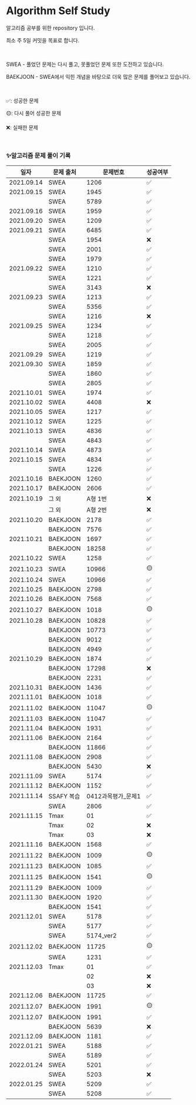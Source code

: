 # Algorithm Self Study
알고리즘 공부를 위한 repository 입니다.

최소 주 5일 커밋을 목표로 합니다.

<br>


SWEA - 풀었던 문제는 다시 풀고, 못풀었던 문제 또한 도전하고 있습니다.

BAEKJOON - SWEA에서 익힌 개념을 바탕으로 더욱 많은 문제를 풀어보고 있습니다.

<br>

✅: 성공한 문제

🟡: 다시 풀어 성공한 문제

❌: 실패한 문제

<br>

### ✨알고리즘 문제 풀이 기록

| 일자         | 문제 출처  | 문제번호         | 성공여부 |
|------------| ---------- |--------------| -------- |
| 2021.09.14 | SWEA       | 1206         | ✅        |
| 2021.09.15 | SWEA       | 1945         | ✅        |
|            | SWEA       | 5789         | ✅        |
| 2021.09.16 | SWEA       | 1959         | ✅        |
| 2021.09.20 | SWEA       | 1209         | ✅        |
| 2021.09.21 | SWEA       | 6485         | ✅        |
|            | SWEA       | 1954         | ❌        |
|            | SWEA       | 2001         | ✅        |
|            | SWEA       | 1979         | ✅        |
| 2021.09.22 | SWEA       | 1210         | ✅        |
|            | SWEA       | 1221         | ✅        |
|            | SWEA       | 3143         | ❌        |
| 2021.09.23 | SWEA       | 1213         | ✅        |
|            | SWEA       | 5356         | ✅        |
|            | SWEA       | 1216         | ❌        |
| 2021.09.25 | SWEA       | 1234         | ✅        |
|            | SWEA       | 1218         | ✅        |
|            | SWEA       | 2005         | ✅        |
| 2021.09.29 | SWEA       | 1219         | ✅        |
| 2021.09.30 | SWEA       | 1859         | ✅        |
|            | SWEA       | 1860         | ✅        |
|            | SWEA       | 2805         | ✅        |
| 2021.10.01 | SWEA       | 1974         | ✅        |
| 2021.10.02 | SWEA       | 4408         | ❌        |
| 2021.10.05 | SWEA       | 1217         | ✅        |
| 2021.10.12 | SWEA       | 1225         | ✅        |
| 2021.10.13 | SWEA       | 4836         | ✅        |
|            | SWEA       | 4843         | ✅        |
| 2021.10.14 | SWEA       | 4873         | ✅        |
| 2021.10.15 | SWEA       | 4834         | ✅        |
|            | SWEA       | 1226         | ✅        |
| 2021.10.16 | BAEKJOON   | 1260         | ✅        |
| 2021.10.17 | BAEKJOON   | 2606         | ✅        |
| 2021.10.19 | 그 외      | A형 1번        | ❌        |
|            | 그 외      | A형 2번        | ❌        |
| 2021.10.20 | BAEKJOON   | 2178         | ✅        |
|            | BAEKJOON   | 7576         | ✅        |
| 2021.10.21 | BAEKJOON   | 1697         | ✅        |
|            | BAEKJOON   | 18258        | ✅        |
| 2021.10.22 | SWEA       | 1258         | ✅        |
| 2021.10.23 | SWEA       | 10966        | 🟡        |
| 2021.10.24 | SWEA       | 10966        | ✅        |
| 2021.10.25 | BAEKJOON   | 2798         | ✅        |
| 2021.10.26 | BAEKJOON   | 7568         | ✅        |
| 2021.10.27 | BAEKJOON   | 1018         | 🟡        |
| 2021.10.28 | BAEKJOON   | 10828        | ✅        |
|            | BAEKJOON   | 10773        | ✅        |
|            | BAEKJOON   | 9012         | ✅        |
|            | BAEKJOON   | 4949         | ✅        |
| 2021.10.29 | BAEKJOON   | 1874         | ✅        |
|            | BAEKJOON   | 17298        | ❌        |
|            | BAEKJOON   | 2231         | ✅        |
| 2021.10.31 | BAEKJOON   | 1436         | ✅        |
| 2021.11.01 | BAEKJOON   | 1018         | ✅        |
| 2021.11.02 | BAEKJOON   | 11047        | 🟡        |
| 2021.11.03 | BAEKJOON   | 11047        | ✅        |
| 2021.11.04 | BAEKJOON   | 1931         | ✅        |
| 2021.11.06 | BAEKJOON   | 2164         | ✅        |
|            | BAEKJOON   | 11866        | ✅        |
| 2021.11.08 | BAEKJOON   | 2908         | ✅        |
|            | BAEKJOON   | 5430         | ❌        |
| 2021.11.09 | SWEA       | 5174         | ✅        |
| 2021.11.12 | BAEKJOON   | 1152         | ✅        |
| 2021.11.14 | SSAFY 복습 | 0412과목평가_문제1 | ✅        |
|            | SWEA       | 2806         | ✅        |
| 2021.11.15 | Tmax       | 01           | ✅        |
|            | Tmax       | 02           | ❌        |
|            | Tmax       | 03           | ❌        |
| 2021.11.16 | BAEKJOON   | 1568         | ✅        |
| 2021.11.22 | BAEKJOON   | 1009         | 🟡        |
| 2021.11.23 | BAEKJOON   | 1085         | ✅        |
| 2021.11.25 | BAEKJOON   | 1541         | 🟡        |
| 2021.11.29 | BAEKJOON   | 1009         | ✅        |
| 2021.11.30 | BAEKJOON   | 1920         | ✅        |
|            | BAEKJOON   | 1541         | ✅        |
| 2021.12.01 | SWEA       | 5178         | ✅        |
|            | SWEA       | 5177         | ✅        |
|            | SWEA       | 5174_ver2    | ✅        |
| 2021.12.02 | BAEKJOON   | 11725        | 🟡        |
|            | SWEA       | 1231         | ✅        |
| 2021.12.03 | Tmax       | 01           | ✅        |
|            |            | 02           | ❌        |
|            |            | 03           | ❌        |
| 2021.12.06 | BAEKJOON   | 11725        | ✅        |
| 2021.12.07 | BAEKJOON   | 1991         | 🟡        |
| 2021.12.07 | BAEKJOON   | 1991         | ✅        |
|            | BAEKJOON   | 5639         | ❌        |
| 2021.12.09 | BAEKJOON   | 1181         | ✅        |
| 2022.01.21 | SWEA       | 5188         | ✅        |
|            | SWEA       | 5189         | ✅        |
| 2022.01.24 | SWEA       | 5201         | ✅        |
|            | SWEA       | 5203         | ❌        |
| 2022.01.25 | SWEA       | 5209         | ✅        |
|            | SWEA       | 5208         | ✅        |
